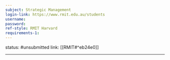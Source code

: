 ```yaml
---
subject: Strategic Management
login-link: https://www.rmit.edu.au/students
username: 
password: 
ref-style: RMIT Harvard
requirements-1: 
---
```

status: #unsubmitted 
link: [[RMIT#^eb24e0]]

---

